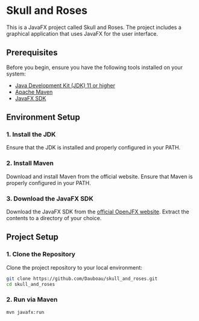 # Skull and Roses

This is a JavaFX project called Skull and Roses. The project includes a graphical application that uses JavaFX for the user interface.

## Prerequisites

Before you begin, ensure you have the following tools installed on your system:

- [Java Development Kit (JDK) 11 or higher](https://www.oracle.com/java/technologies/javase-jdk11-downloads.html)
- [Apache Maven](https://maven.apache.org/download.cgi)
- [JavaFX SDK](https://openjfx.io/)

## Environment Setup

### 1. Install the JDK

Ensure that the JDK is installed and properly configured in your PATH.

### 2. Install Maven

Download and install Maven from the official website. Ensure that Maven is properly configured in your PATH.

### 3. Download the JavaFX SDK

Download the JavaFX SDK from the [official OpenJFX website](https://openjfx.io/). Extract the contents to a directory of your choice.

## Project Setup

### 1. Clone the Repository

Clone the project repository to your local environment:

```sh
git clone https://github.com/Dauboau/skull_and_roses.git
cd skull_and_roses
```

### 2. Run via Maven

```sh
mvn javafx:run
```
